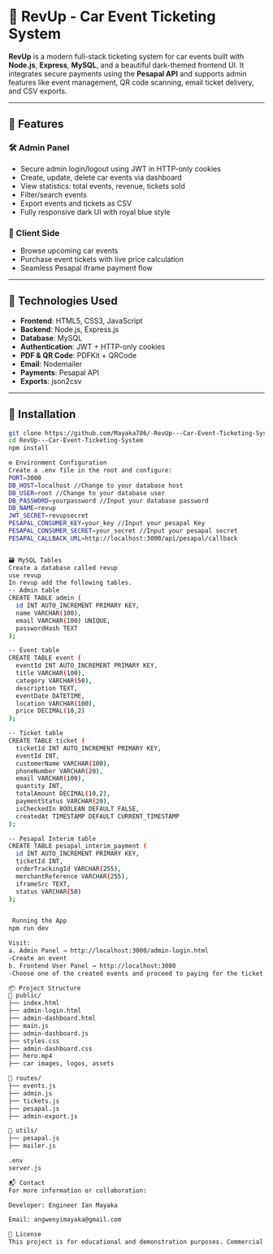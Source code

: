 # 🚗 RevUp - Car Event Ticketing System

**RevUp** is a modern full-stack ticketing system for car events built with **Node.js**, **Express**, **MySQL**, and a beautiful dark-themed frontend UI. It integrates secure payments using the **Pesapal API** and supports admin features like event management, QR code scanning, email ticket delivery, and CSV exports.

---

## 🔧 Features

### 🛠️ Admin Panel
- Secure admin login/logout using JWT in HTTP-only cookies
- Create, update, delete car events via dashboard
- View statistics: total events, revenue, tickets sold
- Filter/search events
- Export events and tickets as CSV
- Fully responsive dark UI with royal blue style

### 🎫 Client Side
- Browse upcoming car events
- Purchase event tickets with live price calculation
- Seamless Pesapal iframe payment flow

---

## 🧾 Technologies Used

- **Frontend**: HTML5, CSS3, JavaScript
- **Backend**: Node.js, Express.js
- **Database**: MySQL
- **Authentication**: JWT + HTTP-only cookies
- **PDF & QR Code**: PDFKit + QRCode
- **Email**: Nodemailer
- **Payments**: Pesapal API
- **Exports**: json2csv

---

## 🚀 Installation

```bash
git clone https://github.com/Mayaka786/-RevUp---Car-Event-Ticketing-System.git
cd RevUp---Car-Event-Ticketing-System
npm install

⚙️ Environment Configuration
Create a .env file in the root and configure:
PORT=3000
DB_HOST=localhost //Change to your database host
DB_USER=root //Change to your database user
DB_PASSWORD=yourpassword //Input your database password
DB_NAME=revup
JWT_SECRET=revupsecret
PESAPAL_CONSUMER_KEY=your_key //Input your pesapal Key
PESAPAL_CONSUMER_SECRET=your_secret //Input your pesapal secret
PESAPAL_CALLBACK_URL=http://localhost:3000/api/pesapal/callback


🗃️ MySQL Tables
Create a database called revup
use revup
In revup add the following tables.
-- Admin table
CREATE TABLE admin (
  id INT AUTO_INCREMENT PRIMARY KEY,
  name VARCHAR(100),
  email VARCHAR(100) UNIQUE,
  passwordHash TEXT
);

-- Event table
CREATE TABLE event (
  eventId INT AUTO_INCREMENT PRIMARY KEY,
  title VARCHAR(100),
  category VARCHAR(50),
  description TEXT,
  eventDate DATETIME,
  location VARCHAR(100),
  price DECIMAL(10,2)
);

-- Ticket table
CREATE TABLE ticket (
  ticketId INT AUTO_INCREMENT PRIMARY KEY,
  eventId INT,
  customerName VARCHAR(100),
  phoneNumber VARCHAR(20),
  email VARCHAR(100),
  quantity INT,
  totalAmount DECIMAL(10,2),
  paymentStatus VARCHAR(20),
  isCheckedIn BOOLEAN DEFAULT FALSE,
  createdAt TIMESTAMP DEFAULT CURRENT_TIMESTAMP
);

-- Pesapal Interim table
CREATE TABLE pesapal_interim_payment (
  id INT AUTO_INCREMENT PRIMARY KEY,
  ticketId INT,
  orderTrackingId VARCHAR(255),
  merchantReference VARCHAR(255),
  iframeSrc TEXT,
  status VARCHAR(50)
);


 Running the App
npm run dev

Visit:
a. Admin Panel → http://localhost:3000/admin-login.html
-Create an event
b. Frontend User Panel → http://localhost:3000
-Choose one of the created events and proceed to paying for the ticket.

📦 Project Structure
📁 public/
├── index.html
├── admin-login.html
├── admin-dashboard.html
├── main.js
├── admin-dashboard.js
├── styles.css
├── admin-dashboard.css
├── hero.mp4
├── car images, logos, assets

📁 routes/
├── events.js
├── admin.js
├── tickets.js
├── pesapal.js
├── admin-export.js

📁 utils/
├── pesapal.js
├── mailer.js

.env
server.js

📬 Contact
For more information or collaboration:

Developer: Engineer Ian Mayaka

Email: angwenyimayaka@gmail.com

📄 License
This project is for educational and demonstration purposes. Commercial usage requires explicit permission.

